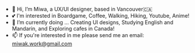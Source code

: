 - 👋 Hi, I’m Miwa, a UX/UI designer, based in Vancouver🇨🇦
- 💕 I'm interested in Boardgame, Coffee, Walking, Hiking, Youtube, Anime!
- 🌱 I’m currently doing ... Creating UI designs, Studying English and Mandarin, and Exploring cafes in Canada!
- 📫 If you're interested in me please send me an email: miwak.work@gmail.com

<!---
shenhe304/shenhe304 is a ✨ special ✨ repository because its `README.md` (this file) appears on your GitHub profile.
You can click the Preview link to take a look at your changes.
--->
